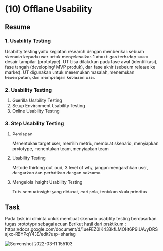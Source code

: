 <h1>(10) Offlane Usability</h1>

<h2>Resume</h2>
<h3>1.  Usability Testing</h3>
<p>
    Usability testing yaitu kegiatan research dengan memberikan sebuah skenario kepada user untuk menyelesaikan 1 atau tugas terhadap suatu desain tampilan (prototype). UT bisa dilakukan pada fase awal (identifikasi), fase tengah (developing/ MVP produk), dan fase akhir (sebelum release ke market). UT digunakan untuk menemukan masalah, menemukan kesempatan, dan mempelajari kebiasan user.
</p>
<h3>2. Usability Testing</h3>
    <ol>
        <li>Guerilla Usability Testing</li>
        <li>Setup Environment Usability Testing</li>
        <li>Online Usability Testing</li>
    </ol>
<h3>3. Step Usability Testing</h3>
<p>
    <ol>
        <li>Persiapan</li>
            <p>Menentukan target user, memilih metric, membuat skenario, menyiapkan prototype, menentukan team, menyiapkan team.</p>
        <li>Usability Testing</li>
            <P>Metode thinking out loud, 3 level of why, jangan mengarahkan user, dengarkan dan perhatikan dengan seksama.</P>
        <li>Mengelola Insight Usability Testing</li>
            <p>Tulis semua insight yang didapat, cari pola, tentukan skala prioritas.</p>
    </ol>
</p>

<h2>Task</h2>
<p>
    Pada task ini diminta untuk membuat skenario usability testing berdasarkan tugas prototype sebagai acuan
    Berikut hasil dari praktikum :
    https://docs.google.com/document/d/1uePEZ0IK43BkfLMOHt6P9IUAyyDRSajxc-RBYPqY43E/edit?usp=sharing
</p>

![Screenshot 2022-03-11 155103](https://user-images.githubusercontent.com/80687802/157834691-360661e0-d062-4de1-8a20-f1f1c7acc063.png)
